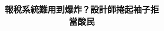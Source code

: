 ---
layout: post
title: "報稅系統難用到爆炸？設計師捲起袖子拒當酸民"
tags:
  - "資訊系統"
  - "財政"
  - "公私協力"
id: 7
thumbnail: "/images/post/7/1Mzz8lnbGCw-NZRyAA0pS-YSEWJOig-oJ.jpg"
description: "「報稅軟體難用到爆炸」連署案"
color: "Blue"
publish: "true"
departments:
  - "內政部"
  - "金管會"
  - "財政部"
cover:
  link: ""
introduction:
  content: "報稅系統長久以來問題眾多，不能在Mac 上報稅，桌機介面雖已上架多年，有報稅經驗的公民還能透過民間部落格教學漸漸熟悉報稅介面與流程，但對於每年眾多的首報族，仍是一大挑戰。每當到了報稅季節，報稅菜鳥們總是得花好多時間去重新適應學習。在這個數位科技發達的年代，大眾對於軟體介面的美感、舒適感已經無法再容忍。設計師卓致遠在一次午餐時，一邊滑著手機一遍看著勇路上酸民的怨聲載道，想著，我們可不可以不只是當酸民？於是他捲起袖子，主動到國發會公共政策參與平台提案，提案名稱為驚悚的「報稅系統難用到爆炸」，雖未達五千人連署門檻，財政部開放政府聯絡人楊金亨專員主動將此案上提到功放政府每月月會，在月會中此案經過楊專員的努力，高票當選，接續舉辦一連串的協作會議，邀集各方利害關係人一同盤點問題，集思廣益，設計更友善的報稅介面。"
  image: ""
join:
  type: "提"
  image: "/images/post/7/1vglhYIPwTNYQ2KWJpE-m2QPlfQ43grFo.jpg"
embed:
  - type: "mind_map"
    links:
      - "https://miro.com/app/live-embed/o9J_k0Cimjc=/?moveToViewport=-8329,8229,7712,3975&amp;embedAutoplay=true"
  - type: "live"
    links:
      - "https://www.youtube.com/watch?v=PFQm-8cdgAc"
  - type: "transcript"
    links:
      - "https://sayit.pdis.nat.gov.tw/2017-05-19-%E9%96%8B%E6%94%BE%E6%94%BF%E5%BA%9C%E8%81%AF%E7%B5%A1%E4%BA%BA%E7%AC%AC%E4%B8%83%E6%AC%A1%E5%8D%94%E4%BD%9C%E6%9C%83%E8%AD%B0"
pictures:
---